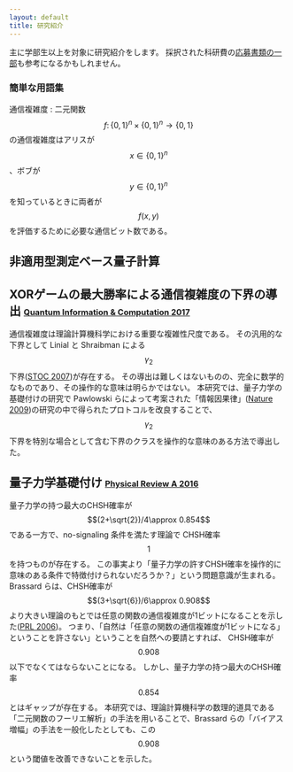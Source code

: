 ```yaml
---
layout: default
title: 研究紹介
---
```


主に学部生以上を対象に研究紹介をします。
採択された科研費の[応募書類の一部](pdfs/Mori_17K17711.pdf)も参考になるかもしれません。

### 簡単な用語集 ###

通信複雑度
: 二元関数 $$f\colon\{0,1\}^n\times\{0,1\}^n\to\{0,1\}$$ の通信複雑度はアリスが $$x\in\{0,1\}^n$$、ボブが $$y\in\{0,1\}^n$$
を知っているときに両者が $$f(x,y)$$ を評価するために必要な通信ビット数である。

非適用型測定ベース量子計算
----------------

XORゲームの最大勝率による通信複雑度の下界の導出 <span style="font-size: 70%">[Quantum Information & Computation 2017](https://doi.org/10.26421/QIC17.15-16)</span>
----------------
通信複雑度は理論計算機科学における重要な複雑性尺度である。
その汎用的な下界として Linial と Shraibman による $$\gamma_2$$ 下界([STOC 2007](https://doi.org/10.1002/rsa.20232))が存在する。
その導出は難しくはないものの、完全に数学的なものであり、その操作的な意味は明らかではない。
本研究では、量子力学の基礎付けの研究で Pawlowski らによって考案された「情報因果律」([Nature 2009](https://doi.org/10.1038/nature08400))の研究の中で得られたプロトコルを改良することで、
$$\gamma_2$$ 下界を特別な場合として含む下界のクラスを操作的な意味のある方法で導出した。

量子力学基礎付け <span style="font-size: 70%">[Physical Review A 2016](https://doi.org/10.1103/PhysRevA.94.052130)</span>
----------------
量子力学の持つ最大のCHSH確率が $$(2+\sqrt{2})/4\approx 0.854$$ である一方で、no-signaling 条件を満たす理論で
CHSH確率 $$1$$ を持つものが存在する。
この事実より「量子力学の許すCHSH確率を操作的に意味のある条件で特徴付けられないだろうか？」という問題意識が生まれる。
Brassard らは、CHSH確率が $$(3+\sqrt{6})/6\approx 0.908$$ より大きい理論のもとでは任意の関数の通信複雑度が1ビットになることを示した([PRL 2006](https://doi.org/10.1103/PhysRevLett.96.250401))。
つまり、「自然は「任意の関数の通信複雑度が1ビットになる」ということを許さない」ということを自然への要請とすれば、
CHSH確率が $$0.908$$ 以下でなくてはならないことになる。
しかし、量子力学の持つ最大のCHSH確率 $$0.854$$ とはギャップが存在する。
本研究では、理論計算機科学の数理的道具である「二元関数のフーリエ解析」の手法を用いることで、Brassard らの「バイアス増幅」の手法を一般化したとしても、この $$0.908$$ という閾値を改善できないことを示した。
